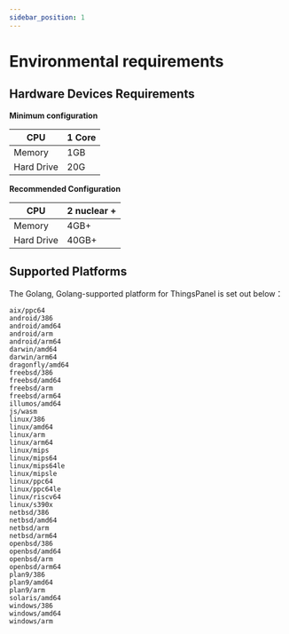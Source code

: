 ```yaml
---
sidebar_position: 1
---
```


# Environmental requirements

## Hardware Devices Requirements

**Minimum configuration**

| CPU        | 1 Core |
| ---------- | ------ |
| Memory     | 1GB    |
| Hard Drive | 20G    |

**Recommended Configuration**

| CPU        | 2 nuclear + |
| ---------- | ----------- |
| Memory     | 4GB+        |
| Hard Drive | 40GB+       |

## Supported Platforms

The Golang, Golang-supported platform for ThingsPanel is set out below：

    aix/ppc64
    android/386
    android/amd64
    android/arm
    android/arm64
    darwin/amd64
    darwin/arm64
    dragonfly/amd64
    freebsd/386
    freebsd/amd64
    freebsd/arm
    freebsd/arm64
    illumos/amd64
    js/wasm
    linux/386
    linux/amd64
    linux/arm
    linux/arm64
    linux/mips
    linux/mips64
    linux/mips64le
    linux/mipsle
    linux/ppc64
    linux/ppc64le
    linux/riscv64
    linux/s390x
    netbsd/386
    netbsd/amd64
    netbsd/arm
    netbsd/arm64
    openbsd/386
    openbsd/amd64
    openbsd/arm
    openbsd/arm64
    plan9/386
    plan9/amd64
    plan9/arm
    solaris/amd64
    windows/386
    windows/amd64
    windows/arm




